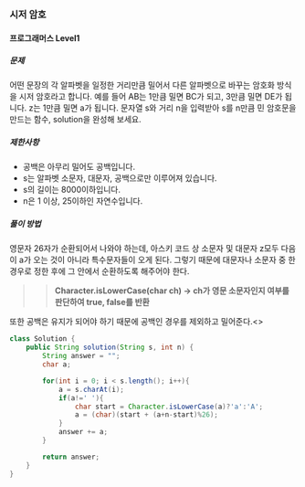 ### 시저 암호

#### 프로그래머스 Level1 

##### 문제
어떤 문장의 각 알파벳을 일정한 거리만큼 밀어서 다른 알파벳으로 바꾸는 암호화 방식을 시저 암호라고 합니다. 예를 들어 AB는 1만큼 밀면 BC가 되고, 3만큼 밀면 DE가 됩니다. z는 1만큼 밀면 a가 됩니다. 문자열 s와 거리 n을 입력받아 s를 n만큼 민 암호문을 만드는 함수, solution을 완성해 보세요.

##### 제한사항
- 공백은 아무리 밀어도 공백입니다.
- s는 알파벳 소문자, 대문자, 공백으로만 이루어져 있습니다.
- s의 길이는 8000이하입니다.
- n은 1 이상, 25이하인 자연수입니다.


##### 풀이 방법
영문자 26자가 순환되어서 나와야 하는데, 아스키 코드 상 소문자 및 대문자 z모두 다음이 a가 오는 것이 아니라 특수문자들이 오게 된다. 그렇기 때문에 대문자나 소문자 중 한 경우로 정한 후에 그 안에서 순환하도록 해주어야 한다.<br>

>> **Character.isLowerCase(char ch) -> ch가 영문 소문자인지 여부를 판단하여 true, false를 반환**<br>

또한 공백은 유지가 되어야 하기 때문에 공백인 경우를 제외하고 밀어준다.<>

```java
class Solution {
    public String solution(String s, int n) {
        String answer = "";
        char a;

        for(int i = 0; i < s.length(); i++){
            a = s.charAt(i);
            if(a!=' '){
                char start = Character.isLowerCase(a)?'a':'A';
                a = (char)(start + (a+n-start)%26);
            }
            answer += a;
        }

        return answer;
    }
}
```